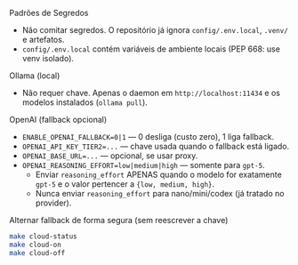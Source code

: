 Padrões de Segredos

- Não comitar segredos. O repositório já ignora `config/.env.local`, `.venv/` e artefatos.
- `config/.env.local` contém variáveis de ambiente locais (PEP 668: use venv isolado).

Ollama (local)
- Não requer chave. Apenas o daemon em `http://localhost:11434` e os modelos instalados (`ollama pull`).

OpenAI (fallback opcional)
- `ENABLE_OPENAI_FALLBACK=0|1` — 0 desliga (custo zero), 1 liga fallback.
- `OPENAI_API_KEY_TIER2=...` — chave usada quando o fallback está ligado.
- `OPENAI_BASE_URL=...` — opcional, se usar proxy.
- `OPENAI_REASONING_EFFORT=low|medium|high` — somente para `gpt-5`.
  - Enviar `reasoning_effort` APENAS quando o modelo for exatamente `gpt-5` e o valor pertencer a `{low, medium, high}`.
  - Nunca enviar `reasoning_effort` para nano/mini/codex (já tratado no provider).

Alternar fallback de forma segura (sem reescrever a chave)
```bash
make cloud-status
make cloud-on
make cloud-off
```
